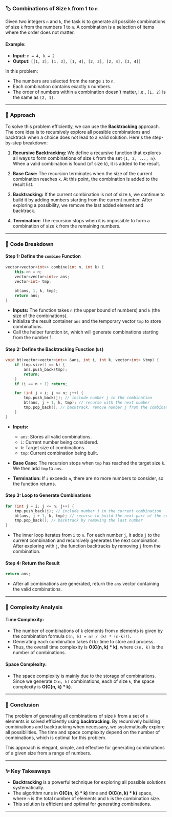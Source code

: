 ### 🏷️ **Combinations of Size `k` from 1 to `n`**

Given two integers `n` and `k`, the task is to generate all possible combinations of size `k` from the numbers 1 to `n`. A combination is a selection of items where the order does not matter.

#### Example:
- **Input:** `n = 4, k = 2`
- **Output:** `[[1, 2], [1, 3], [1, 4], [2, 3], [2, 4], [3, 4]]`

In this problem:
- The numbers are selected from the range `1` to `n`.
- Each combination contains exactly `k` numbers.
- The order of numbers within a combination doesn't matter, i.e., `[1, 2]` is the same as `[2, 1]`.

---

### 🧠 **Approach**

To solve this problem efficiently, we can use the **Backtracking** approach. The core idea is to recursively explore all possible combinations and backtrack when a choice does not lead to a valid solution. Here's the step-by-step breakdown:

1. **Recursive Backtracking:** We define a recursive function that explores all ways to form combinations of size `k` from the set `{1, 2, ..., n}`. When a valid combination is found (of size `k`), it is added to the result.

2. **Base Case:** The recursion terminates when the size of the current combination reaches `k`. At this point, the combination is added to the result list.

3. **Backtracking:** If the current combination is not of size `k`, we continue to build it by adding numbers starting from the current number. After exploring a possibility, we remove the last added element and backtrack.

4. **Termination:** The recursion stops when it is impossible to form a combination of size `k` from the remaining numbers.

---

### 📝 **Code Breakdown**

#### Step 1: Define the `combine` Function
```cpp
vector<vector<int>> combine(int n, int k) {
    this->n = n;
    vector<vector<int>> ans;
    vector<int> tmp;
    
    bt(ans, 1, k, tmp);
    return ans;
}
```
- **Inputs:** The function takes `n` (the upper bound of numbers) and `k` (the size of the combinations).
- Initialize the result container `ans` and the temporary vector `tmp` to store combinations.
- Call the helper function `bt`, which will generate combinations starting from the number 1.

#### Step 2: Define the Backtracking Function (`bt`)
```cpp
void bt(vector<vector<int>> &ans, int i, int k, vector<int> &tmp) {
    if (tmp.size() == k) {
        ans.push_back(tmp);
        return;
    }
    if (i == n + 1) return;

    for (int j = i; j <= n; j++) {
        tmp.push_back(j); // include number j in the combination
        bt(ans, j + 1, k, tmp); // recurse with the next number
        tmp.pop_back(); // backtrack, remove number j from the combination
    }
}
```
- **Inputs:** 
  - `ans`: Stores all valid combinations.
  - `i`: Current number being considered.
  - `k`: Target size of combinations.
  - `tmp`: Current combination being built.
  
- **Base Case:** The recursion stops when `tmp` has reached the target size `k`. We then add `tmp` to `ans`.

- **Termination:** If `i` exceeds `n`, there are no more numbers to consider, so the function returns.

#### Step 3: Loop to Generate Combinations
```cpp
for (int j = i; j <= n; j++) {
    tmp.push_back(j); // include number j in the current combination
    bt(ans, j + 1, k, tmp); // recurse to build the next part of the combination
    tmp.pop_back(); // backtrack by removing the last number
}
```
- The inner loop iterates from `i` to `n`. For each number `j`, it adds `j` to the current combination and recursively generates the next combination. After exploring with `j`, the function backtracks by removing `j` from the combination.

#### Step 4: Return the Result
```cpp
return ans;
```
- After all combinations are generated, return the `ans` vector containing the valid combinations.

---

### 🧮 **Complexity Analysis**

#### Time Complexity:
- The number of combinations of `k` elements from `n` elements is given by the combination formula `C(n, k) = n! / (k! * (n-k)!)`.
- Generating each combination takes `O(k)` time to store and process.
- Thus, the overall time complexity is **O(C(n, k) * k)**, where `C(n, k)` is the number of combinations.

#### Space Complexity:
- The space complexity is mainly due to the storage of combinations. Since we generate `C(n, k)` combinations, each of size `k`, the space complexity is **O(C(n, k) * k)**.

---

### 🎯 **Conclusion**

The problem of generating all combinations of size `k` from a set of `n` elements is solved efficiently using **backtracking**. By recursively building combinations and backtracking when necessary, we systematically explore all possibilities. The time and space complexity depend on the number of combinations, which is optimal for this problem.

This approach is elegant, simple, and effective for generating combinations of a given size from a range of numbers.

---

### ✨ **Key Takeaways**
- **Backtracking** is a powerful technique for exploring all possible solutions systematically.
- The algorithm runs in **O(C(n, k) * k)** time and **O(C(n, k) * k)** space, where `n` is the total number of elements and `k` is the combination size.
- This solution is efficient and optimal for generating combinations.

---